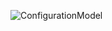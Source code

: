 ![ConfigurationModel](https://user-images.githubusercontent.com/36415167/129514873-2cf6affa-7553-4e01-b38a-281fd20daf3c.png)
